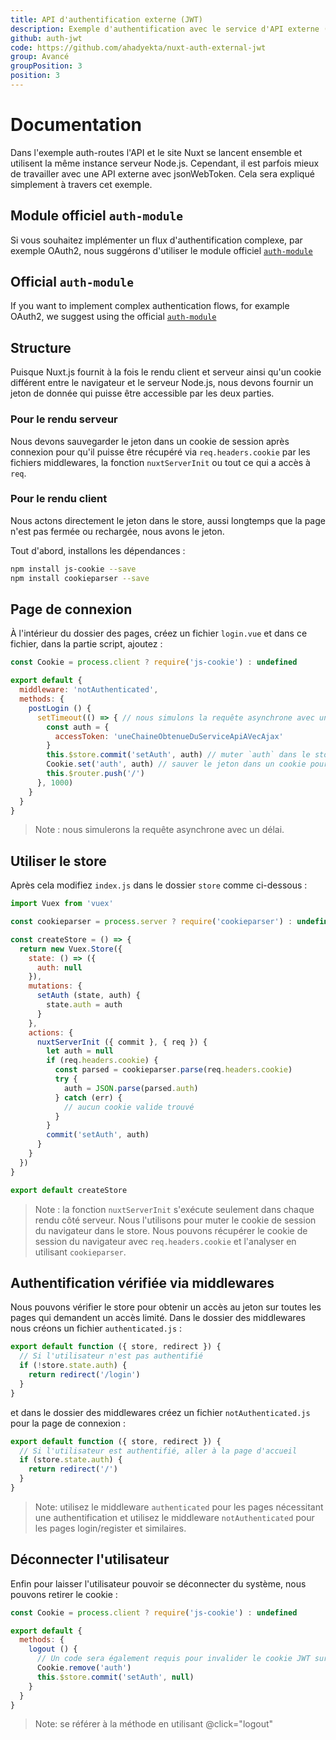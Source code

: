 ```yaml
---
title: API d'authentification externe (JWT)
description: Exemple d'authentification avec le service d'API externe (jsonwebtoken) avec Nuxt.js
github: auth-jwt
code: https://github.com/ahadyekta/nuxt-auth-external-jwt
group: Avancé
groupPosition: 3
position: 3
---
```


# Documentation

Dans l'exemple auth-routes l'API et le site Nuxt se lancent ensemble et utilisent la même instance serveur Node.js. Cependant, il est parfois mieux de travailler avec une API externe avec jsonWebToken. Cela sera expliqué simplement à travers cet exemple.

## Module officiel `auth-module`

Si vous souhaitez implémenter un flux d'authentification complexe, par exemple OAuth2, nous suggérons d'utiliser le module officiel [`auth-module`](https://github.com/nuxt-community/auth-module)

## Official `auth-module`

If you want to implement complex authentication flows, for example OAuth2, we suggest using the official [`auth-module`](https://github.com/nuxt-community/auth-module)

## Structure

Puisque Nuxt.js fournit à la fois le rendu client et serveur ainsi qu'un cookie différent entre le navigateur et le serveur Node.js, nous devons fournir un jeton de donnée qui puisse être accessible par les deux parties.

### Pour le rendu serveur

Nous devons sauvegarder le jeton dans un cookie de session après connexion pour qu'il puisse être récupéré via `req.headers.cookie` par les fichiers middlewares, la fonction `nuxtServerInit` ou tout ce qui a accès à `req`.

### Pour le rendu client

Nous actons directement le jeton dans le store, aussi longtemps que la page n'est pas fermée ou rechargée, nous avons le jeton.

Tout d'abord, installons les dépendances :

```bash
npm install js-cookie --save
npm install cookieparser --save
```

## Page de connexion

À l'intérieur du dossier des pages, créez un fichier `login.vue` et dans ce fichier, dans la partie script, ajoutez :

```js
const Cookie = process.client ? require('js-cookie') : undefined

export default {
  middleware: 'notAuthenticated',
  methods: {
    postLogin () {
      setTimeout(() => { // nous simulons la requête asynchrone avec un timeout.
        const auth = {
          accessToken: 'uneChaineObtenueDuServiceApiAVecAjax'
        }
        this.$store.commit('setAuth', auth) // muter `auth` dans le store pour le rendu client
        Cookie.set('auth', auth) // sauver le jeton dans un cookie pour le rendu serveur
        this.$router.push('/')
      }, 1000)
    }
  }
}
```

> Note : nous simulerons la requête asynchrone avec un délai.

## Utiliser le store

Après cela modifiez `index.js` dans le dossier `store` comme ci-dessous :

```javascript
import Vuex from 'vuex'

const cookieparser = process.server ? require('cookieparser') : undefined

const createStore = () => {
  return new Vuex.Store({
    state: () => ({
      auth: null
    }),
    mutations: {
      setAuth (state, auth) {
        state.auth = auth
      }
    },
    actions: {
      nuxtServerInit ({ commit }, { req }) {
        let auth = null
        if (req.headers.cookie) {
          const parsed = cookieparser.parse(req.headers.cookie)
          try {
            auth = JSON.parse(parsed.auth)
          } catch (err) {
            // aucun cookie valide trouvé
          }
        }
        commit('setAuth', auth)
      }
    }
  })
}

export default createStore
```

> Note : la fonction `nuxtServerInit` s'exécute seulement dans chaque rendu côté serveur. Nous l'utilisons pour muter le cookie de session du navigateur dans le store. Nous pouvons récupérer le cookie de session du navigateur avec `req.headers.cookie` et l'analyser en utilisant `cookieparser`.

## Authentification vérifiée via middlewares

Nous pouvons vérifier le store pour obtenir un accès au jeton sur toutes les pages qui demandent un accès limité. Dans le dossier des middlewares nous créons un fichier `authenticated.js` :

```javascript
export default function ({ store, redirect }) {
  // Si l'utilisateur n'est pas authentifié
  if (!store.state.auth) {
    return redirect('/login')
  }
}
```

et dans le dossier des middlewares créez un fichier `notAuthenticated.js` pour la page de connexion :

```javascript
export default function ({ store, redirect }) {
  // Si l'utilisateur est authentifié, aller à la page d'accueil
  if (store.state.auth) {
    return redirect('/')
  }
}
```

> Note: utilisez le middleware `authenticated` pour les pages nécessitant une authentification et utilisez le middleware `notAuthenticated` pour les pages login/register et similaires.

## Déconnecter l'utilisateur
Enfin pour laisser l'utilisateur pouvoir se déconnecter du système, nous pouvons retirer le cookie : 

```javascript
const Cookie = process.client ? require('js-cookie') : undefined

export default {
  methods: {
    logout () {
      // Un code sera également requis pour invalider le cookie JWT sur une API externe
      Cookie.remove('auth')
      this.$store.commit('setAuth', null)
    }
  }
}
```

> Note: se référer à la méthode en utilisant @click="logout"
